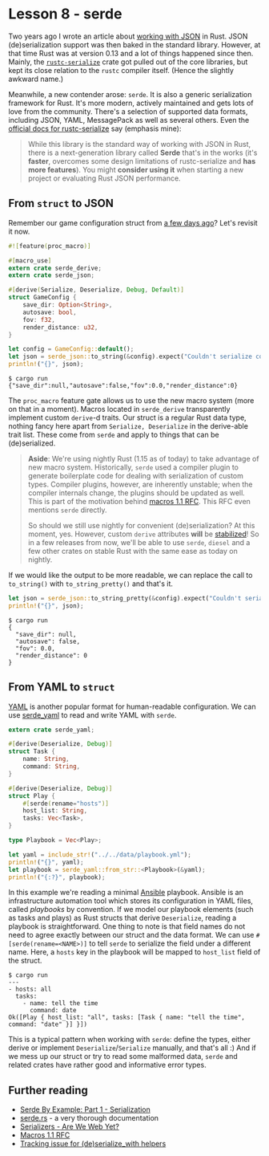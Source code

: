 # Lesson 8 - serde

Two years ago I wrote an article about
[working with JSON](https://siciarz.net/24-days-of-rust-working-json/) in Rust.
JSON (de)serialization support was then baked in the standard library. However,
at that time Rust was at version 0.13 and a lot of things happened since then.
Mainly, the [`rustc-serialize`](https://crates.io/crates/rustc-serialize) crate
got pulled out of the core libraries, but kept its close relation to the
`rustc` compiler itself. (Hence the slightly awkward name.)

Meanwhile, a new contender arose: `serde`. It is also a generic serialization
framework for Rust. It's more modern, actively maintained and gets lots
of love from the community. There's a selection of supported data formats,
including JSON, YAML, MessagePack as well as several others. Even the
[official docs for rustc-serialize](https://doc.rust-lang.org/rustc-serialize/rustc_serialize/json/)
say (emphasis mine):

> While this library is the standard way of working with JSON in Rust,
> there is a next-generation library called **Serde** that's in the works
> (it's **faster**, overcomes some design limitations of rustc-serialize and
> **has more features**). You might **consider using it** when starting a new
> project or evaluating Rust JSON performance.

From `struct` to JSON
---------------------

Remember our game configuration struct from
[a few days ago](https://siciarz.net/24-days-rust-derive_builder/)? Let's
revisit it now.

```rust
#![feature(proc_macro)]

#[macro_use]
extern crate serde_derive;
extern crate serde_json;

#[derive(Serialize, Deserialize, Debug, Default)]
struct GameConfig {
    save_dir: Option<String>,
    autosave: bool,
    fov: f32,
    render_distance: u32,
}

let config = GameConfig::default();
let json = serde_json::to_string(&config).expect("Couldn't serialize config");
println!("{}", json);
```

```text
$ cargo run
{"save_dir":null,"autosave":false,"fov":0.0,"render_distance":0}
```

The `proc_macro` feature gate allows us to use the new macro system (more on that
in a moment). Macros located in `serde_derive` transparently implement custom
`derive`-d traits. Our struct is a regular Rust data type, nothing fancy here
apart from `Serialize, Deserialize` in the derive-able trait list. These
come from `serde` and apply to things that can be (de)serialized.

> **Aside**: We're using nightly Rust (1.15 as of today) to take advantage of new macro
> system. Historically, `serde` used a compiler plugin to generate boilerplate
> code for dealing with serialization of custom types. Compiler plugins,
> however, are inherently unstable; when the compiler internals change,
> the plugins should be updated as well. This is part of the motivation behind
> [macros 1.1 RFC](https://github.com/rust-lang/rfcs/blob/master/text/1681-macros-1.1.md).
> This RFC even mentions `serde` directly.
>
> So should we still use nightly for convenient (de)serialization? At this
> moment, yes. However, custom `derive` attributes **will** be
> [stabilized](https://github.com/rust-lang/rust/issues/35900)! So in a few
> releases from now, we'll be able to use `serde`, `diesel` and a few other
> crates on stable Rust with the same ease as today on nightly.

If we would like the output to be more readable, we can replace the call to
`to_string()` with `to_string_pretty()` and that's it.

```rust
let json = serde_json::to_string_pretty(&config).expect("Couldn't serialize config");
println!("{}", json);
```

```text
$ cargo run
{
  "save_dir": null,
  "autosave": false,
  "fov": 0.0,
  "render_distance": 0
}
```

From YAML to `struct`
---------------------

[YAML](https://en.wikipedia.org/wiki/YAML) is another popular format for
human-readable configuration. We can use
[serde_yaml](https://crates.io/crates/serde_yaml) to read and write YAML
with `serde`.

```rust
extern crate serde_yaml;

#[derive(Deserialize, Debug)]
struct Task {
    name: String,
    command: String,
}

#[derive(Deserialize, Debug)]
struct Play {
    #[serde(rename="hosts")]
    host_list: String,
    tasks: Vec<Task>,
}

type Playbook = Vec<Play>;

let yaml = include_str!("../../data/playbook.yml");
println!("{}", yaml);
let playbook = serde_yaml::from_str::<Playbook>(&yaml);
println!("{:?}", playbook);
```

In this example we're reading a minimal [Ansible](https://www.ansible.com/)
playbook. Ansible is an infrastructure automation tool which stores its
configuration in YAML files, called *playbooks* by convention. If we model
our playbook elements (such as tasks and plays) as Rust structs that derive
`Deserialize`, reading a playbook is straightforward. One thing to note is
that field names do not need to agree exactly between our struct and the data
format. We can use `#[serde(rename=<NAME>)]` to tell `serde` to serialize
the field under a different name. Here, a `hosts` key in the playbook
will be mapped to `host_list` field of the struct.

```text
$ cargo run
---
- hosts: all
  tasks:
    - name: tell the time
      command: date
Ok([Play { host_list: "all", tasks: [Task { name: "tell the time", command: "date" }] }])
```

This is a typical pattern when working with `serde`: define the types, either
derive or implement `Deserialize`/`Serialize` manually, and that's all :) And
if we mess up our struct or try to read some malformed data, `serde` and
related crates have rather good and informative error types.

Further reading
---------------

 - [Serde By Example: Part 1 - Serialization](http://src.codes/serde-by-example-part-1-serialization.html)
 - [serde.rs](https://serde.rs/) - a very thorough documentation
 - [Serializers - Are We Web Yet?](http://www.arewewebyet.org/topics/serializer/)
 - [Macros 1.1 RFC](https://github.com/rust-lang/rfcs/blob/master/text/1681-macros-1.1.md)
 - [Tracking issue for (de)serialize_with helpers](https://github.com/serde-rs/serde/issues/553)
